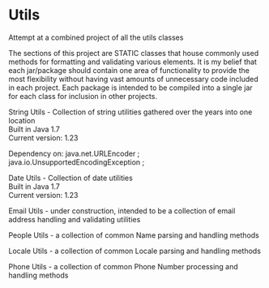 # Utils
Attempt at a combined project of all the utils classes

The sections of this project are STATIC classes that house commonly used methods for formatting and validating various elements.
It is my belief that each jar/package should contain one area of functionality to provide the most flexibility without having vast amounts of unnecessary code included in each project. Each package is intended to be compiled into a single jar for each class for inclusion in other projects.

String Utils - Collection of string utilities gathered over the years into one location <br>
  Built in Java 1.7 <br>
  Current version: 1.23<br>
  
  Dependency on: java.net.URLEncoder ;
	java.io.UnsupportedEncodingException ;
	
Date Utils - Collection of date utilities <br>
  Built in Java 1.7 <br>
  Current version: 1.23<br>
  
 
Email Utils - under construction, intended to be a collection of email address handling and validating utilities


People Utils - a collection of common Name parsing and handling methods


Locale Utils - a collection of common Locale parsing and handling methods


Phone Utils - a collection of common Phone Number processing and handling methods

